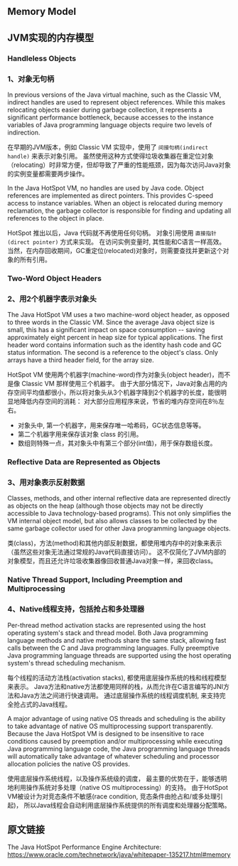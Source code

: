 ## Memory Model

## JVM实现的内存模型

### Handleless Objects

### 1、对象无句柄

In previous versions of the Java virtual machine, such as the Classic VM, indirect handles are used to represent object references. While this makes relocating objects easier during garbage collection, it represents a significant performance bottleneck, because accesses to the instance variables of Java programming language objects require two levels of indirection.


在早期的JVM版本，例如 Classic VM 实现中，使用了 `间接句柄(indirect handle)` 来表示对象引用。
虽然使用这种方式使得垃圾收集器在重定位对象（relocating）时非常方便，但却导致了严重的性能瓶颈，因为每次访问Java对象的实例变量都需要两步操作。

In the Java HotSpot VM, no handles are used by Java code. Object references are implemented as direct pointers. This provides C-speed access to instance variables. When an object is relocated during memory reclamation, the garbage collector is responsible for finding and updating all references to the object in place.

HotSpot 推出以后，Java 代码就不再使用任何句柄。
对象引用使用 `直接指针(direct pointer)` 方式来实现。 在访问实例变量时, 其性能和C语言一样高效。
当然，在内存回收期间，GC重定位(relocated)对象时，则需要查找并更新这个对象的所有引用。


### Two-Word Object Headers

### 2、用2个机器字表示对象头

The Java HotSpot VM uses a two machine-word object header, as opposed to three words in the Classic VM. Since the average Java object size is small, this has a significant impact on space consumption -- saving approximately eight percent in heap size for typical applications. The first header word contains information such as the identity hash code and GC status information. The second is a reference to the object's class. Only arrays have a third header field, for the array size.

HotSpot VM 使用两个机器字(machine-word)作为对象头(object header)，而不是像 Classic VM 那样使用三个机器字。
由于大部分情况下，Java对象占用的内存空间平均值都很小，所以将对象头从3个机器字降到2个机器字的长度，能很明显地降低内存空间的消耗： 对大部分应用程序来说，节省的堆内存空间在8％左右。

- 对象头中, 第一个机器字，用来保存唯一哈希码，GC状态信息等等。
- 第二个机器字用来保存该对象 class 的引用。
- 数组则特殊一点，其对象头中有第三个部分(int值)，用于保存数组长度。


### Reflective Data are Represented as Objects

### 3、用对象表示反射数据


Classes, methods, and other internal reflective data are represented directly as objects on the heap (although those objects may not be directly accessible to Java technology-based programs). This not only simplifies the VM internal object model, but also allows classes to be collected by the same garbage collector used for other Java programming language objects.

类(class)，方法(method)和其他内部反射数据，都使用堆内存中的对象来表示（虽然这些对象无法通过常规的Java代码直接访问）。
这不仅简化了JVM内部的对象模型，而且还允许垃圾收集器像回收普通Java对象一样，来回收class。


### Native Thread Support, Including Preemption and Multiprocessing

### 4、Native线程支持，包括抢占和多处理器

Per-thread method activation stacks are represented using the host operating system's stack and thread model. Both Java programming language methods and native methods share the same stack, allowing fast calls between the C and Java programming languages. Fully preemptive Java programming language threads are supported using the host operating system's thread scheduling mechanism.


每个线程的活动方法栈(activation stacks), 都使用底层操作系统的栈和线程模型来表示。
Java方法和native方法都使用同样的栈，从而允许在C语言编写的JNI方法和Java方法之间进行快速调用。
通过底层操作系统的线程调度机制, 来支持完全抢占式的Java线程。

A major advantage of using native OS threads and scheduling is the ability to take advantage of native OS multiprocessing support transparently. Because the Java HotSpot VM is designed to be insensitive to race conditions caused by preemption and/or multiprocessing while executing Java programming language code, the Java programming language threads will automatically take advantage of whatever scheduling and processor allocation policies the native OS provides.


使用底层操作系统线程，以及操作系统级的调度， 最主要的优势在于，能够透明地利用操作系统对多处理（native OS multiprocessing）的支持。
由于HotSpot VM被设计为对竞态条件不敏感(race condition, 竞态条件由抢占和/或多处理引起)， 所以Java线程会自动利用底层操作系统提供的所有调度和处理器分配策略。


## 原文链接

The Java HotSpot Performance Engine Architecture: <https://www.oracle.com/technetwork/java/whitepaper-135217.html#memory>

